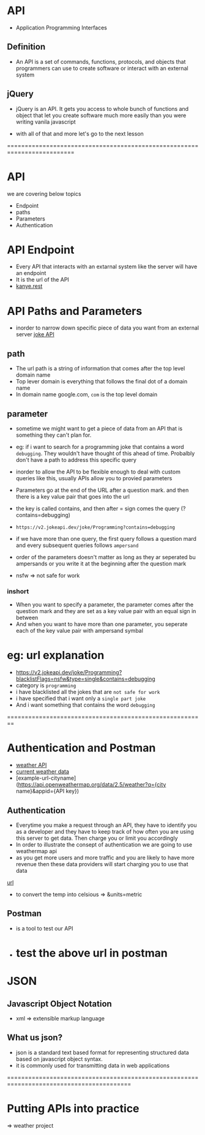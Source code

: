 # API

- Application Programming Interfaces

## Definition

- An API is a set of commands, functions, protocols, and objects that programmers can use to create software or interact with an external system

## jQuery

- jQuery is an API. It gets you access to whole bunch of functions and object that let you create software much more easily than you were writing vanila javascript

- with all of that and more let's go to the next lesson

=========================================================================

# API

we are covering below topics

- Endpoint
- paths
- Parameters
- Authentication

# API Endpoint

- Every API that interacts with an extarnal system like the server will have an endpoint
- It is the url of the API
- [kanye.rest](https://api.kanye.rest/)

# API Paths and Parameters

- inorder to narrow down specific piece of data you want from an external server
  [joke API](https://v2.jokeapi.dev/)

## path

- The url path is a string of information that comes after the top level domain name
- Top lever domain is everything that follows the final dot of a domain name
- In domain name google.com, `com` is the top level domain

## parameter

- sometime we might want to get a piece of data from an API that is something they can't plan for.
- eg: if i want to search for a programming joke that contains a word `debugging`. They wouldn't have thought of this ahead of time. Probalbly don't have a path to address this specific query
- inorder to allow the API to be flexible enough to deal with custom queries like this, usually APIs allow you to provied parameters
- Parameters go at the end of the URL after a question mark. and then there is a key value pair that goes into the url
- the key is called contains, and then after = sign comes the query (?contains=debugging)
- `https://v2.jokeapi.dev/joke/Programming?contains=debugging`
- if we have more than one query, the first query follows a question mard and every subsequent queries follows `ampersand`
- order of the parameters doesn't matter as long as they ar seperated bu ampersands or you write it at the beginning after the question mark

- nsfw => not safe for work

### inshort

- When you want to specify a parameter, the parameter comes after the question mark and they are set as a key value pair with an equal sign in between
- And when you want to have more than one parameter, you seperate each of the key value pair with ampersand symbal

# eg: url explanation

- https://v2.jokeapi.dev/joke/Programming?blacklistFlags=nsfw&type=single&contains=debugging
- category is `programming`
- i have blacklisted all the jokes that are `not safe for work`
- i have specified that i want only a `single part joke`
- And i want something that contains the word `debugging`

========================================================

# Authentication and Postman

- [weather API](https://openweathermap.org/api)
- [current weather data](https://openweathermap.org/current#data)
- [example-url-cityname](https://api.openweathermap.org/data/2.5/weather?q={city name}&appid={API key})

## Authentication

- Everytime you make a request through an API, they have to identify you as a developer and they have to keep track of how often you are using this server to get data. Then charge you or limit you accordingly
- In order to illustrate the consept of authentication we are going to use weathermap api
- as you get more users and more traffic and you are likely to have more revenue then these data providers will start charging you to use that data

[url](https://api.openweathermap.org/data/2.5/weather?q=kerala,india&appid=52681eba6b5f5d1f0c6fe747847576ec)

- to convert the temp into celsious => &units=metric

## Postman

- is a tool to test our API

* # test the above url in postman

# JSON

## Javascript Object Notation

- xml => extensible markup language

## What us json?

- json is a standard text based format for representing structured data based on javascript object syntax.
- it is commonly used for transmitting data in web applications

=========================================================================================

# Putting APIs into practice

=> weather project
